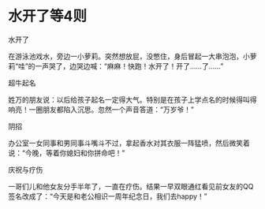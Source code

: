 # 水开了等4则

水开了

在游泳池戏水，旁边一小萝莉。突然想放屁，没憋住，身后冒起一大串泡泡，小萝莉“哇”的一声哭了，边哭边喊：“麻麻！快跑！水开了！开了……了……”

超牛起名

姓万的朋友说：以后给孩子起名一定得大气。特别是在孩子上学点名的时候得叫得响亮！一圈朋友都陷入沉思。忽然一个声音答道：“万岁爷！”

阴招

办公室一女同事和男同事斗嘴斗不过，拿起香水对其衣服一阵猛喷，然后微笑着说：“今晚，等着你媳妇和你拼命吧！”

庆祝与疗伤

一哥们儿和他女友分手半年了，一直在疗伤。结果一早双眼通红看见前女友的QQ签名改成了：“今天是和老公相识一周年纪念日，我们去happy！”